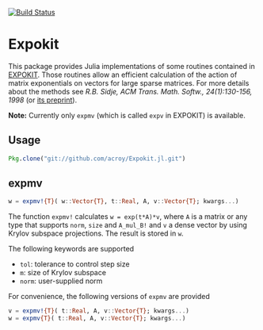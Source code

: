 [![Build Status](https://travis-ci.org/acroy/Expokit.jl.png)](https://travis-ci.org/acroy/Expokit.jl)

# Expokit

This package provides Julia implementations of some routines contained
in [EXPOKIT](http://www.maths.uq.edu.au/expokit). Those routines allow
an efficient calculation of the action of matrix exponentials on vectors
for large sparse matrices. For more details about the methods see
*R.B. Sidje, ACM Trans. Math. Softw., 24(1):130-156, 1998*
(or [its preprint](http://www.expokit.org/paper.pdf)).

**Note:** Currently only `expmv` (which is called `expv` in EXPOKIT) is available.

## Usage
```julia
Pkg.clone("git://github.com/acroy/Expokit.jl.git")
```

## expmv

```julia
w = expmv!{T}( w::Vector{T}, t::Real, A, v::Vector{T}; kwargs...)
```
The function `expmv!` calculates `w = exp(t*A)*v`, where `A` is a
matrix or any type that supports `norm`, `size` and `A_mul_B!` and `v` a dense vector by using Krylov subspace projections. The result is
stored in `w`.

The following keywords are supported
- `tol`: tolerance to control step size
- `m`: size of Krylov subspace
- `norm`: user-supplied norm

For convenience, the following versions of `expmv` are provided
```julia
v = expmv!{T}( t::Real, A, v::Vector{T}; kwargs...)
w = expmv{T}( t::Real, A, v::Vector{T}; kwargs...)
```
